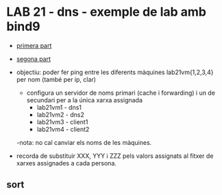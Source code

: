 # LAB 21 - dns - exemple de lab amb bind9

- [primera part](https://www.digitalocean.com/community/tutorials/how-to-configure-bind-as-a-caching-or-forwarding-dns-server-on-ubuntu-16-04)
- [segona part](https://www.digitalocean.com/community/tutorials/how-to-configure-bind-as-a-private-network-dns-server-on-ubuntu-16-04)

- objectiu: poder fer ping entre les diferents màquines lab21vm{1,2,3,4} per nom (també per ip, clar)

  - configura un servidor de noms primari (cache i forwarding) i un de secundari per a la única xarxa assignada
    - lab21vm1 - dns1
    - lab21vm2 - dns2
    - lab21vm3 - client1
    - lab21vm4 - client2

  -nota: no cal canviar els noms de les màquines.

- recorda de substituir XXX, YYY i ZZZ pels valors assignats al fitxer de xarxes assignades a cada persona.

## sort

